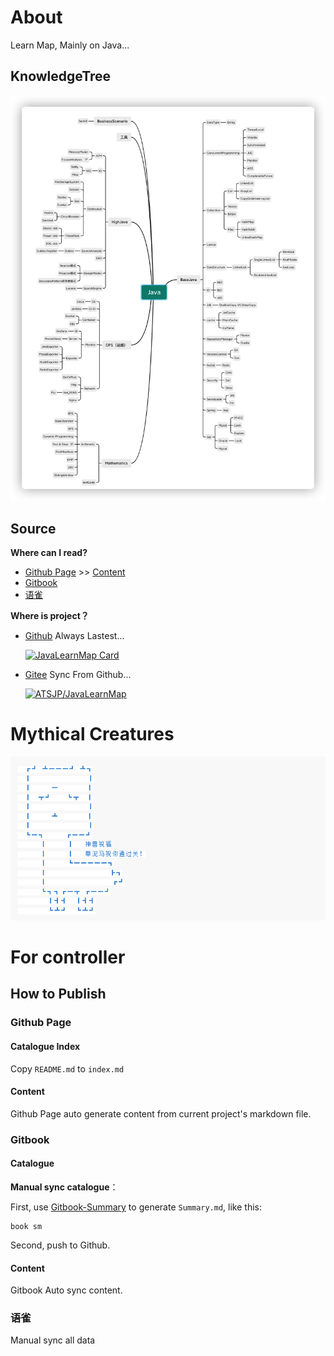 # About

Learn Map, Mainly on Java...

## KnowledgeTree

![KnowledgeTree](README.assets/knowledgeTree.png)

## Source
**Where can I  read?**

- [Github Page](https://atsjp.github.io/JavaLearnMap/) >> [Content ](https://atsjp.github.io/JavaLearnMap/SUMMARY.html)
- [Gitbook](https://atsjp.gitbook.io/)
- [语雀](https://www.yuque.com/atsjp/note)



**Where is project？**

- [Github](https://github.com/atsjp/JavaLearnMap)
  Always Lastest...

  [![JavaLearnMap Card](https://github-readme-stats.vercel.app/api/pin/?username=atsjp&repo=JavaLearnMap&show_owner=true&bg_color=30,e96443,904e95&title_color=fff&text_color=fff)](https://github.com/atsjp/JavaLearnMap)

- [Gitee](https://gitee.com/atsjp/JavaLearnMap)
  Sync From Github...

  [![ATSJP/JavaLearnMap](https://gitee.com/atsjp/JavaLearnMap/widgets/widget_card.svg?colors=ffffff,1e252b,323d47,455059,d7deea,99a0ae)](https://gitee.com/atsjp/JavaLearnMap)

# Mythical Creatures

![Mythical Creatures](README.assets/image-20211222164001763.png)

# For controller

## How to Publish

### Github Page

#### Catalogue Index

Copy `README.md` to `index.md`

#### Content

Github Page auto generate content from current project's markdown file.

### Gitbook

#### Catalogue

**Manual sync catalogue**：

First, use [Gitbook-Summary](https://github.com/imfly/gitbook-summary) to generate `Summary.md`, like this:

```shell
book sm
```
Second, push to Github.

#### Content

Gitbook Auto sync content.

### 语雀

Manual sync all data
